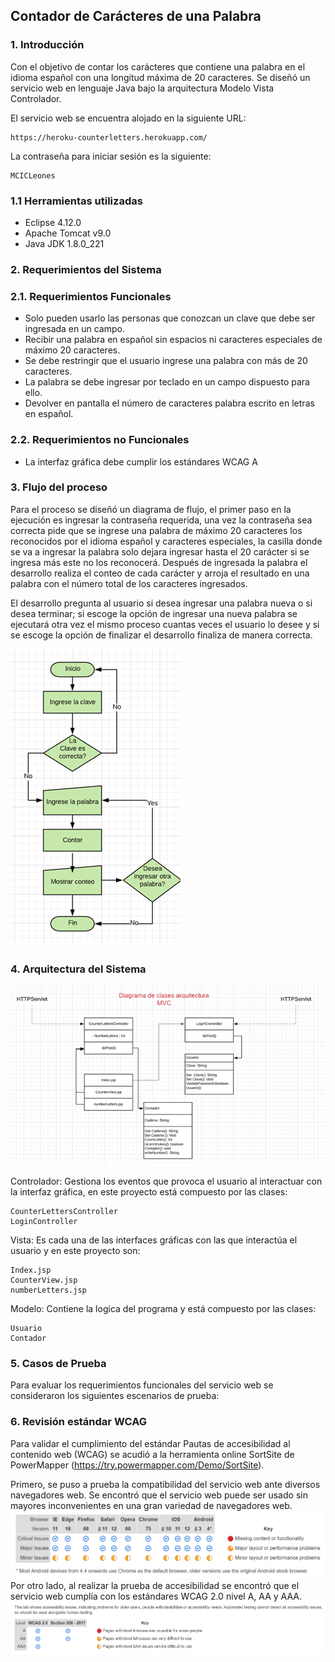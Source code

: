 ## Contador de Carácteres de una Palabra

 ### 1.	Introducción 

Con el objetivo de contar los carácteres que contiene una palabra en el idioma español con una longitud máxima de 20 caracteres. Se diseñó un servicio web en lenguaje Java bajo la arquitectura Modelo Vista Controlador.

El servicio web se encuentra alojado en la siguiente URL:
```
https://heroku-counterletters.herokuapp.com/
```
La contraseña para iniciar sesión es la siguiente:
```
MCICLeones
```
### 1.1	Herramientas utilizadas

*	Eclipse 4.12.0
*	Apache Tomcat v9.0
*	Java JDK 1.8.0_221

 ### 2.	Requerimientos del Sistema 

### 2.1. Requerimientos Funcionales

*	Solo pueden usarlo las personas que conozcan un clave que debe ser ingresada en un campo.
*	Recibir una palabra en español sin espacios ni caracteres especiales de máximo 20 caracteres.
*	Se debe restringir que el usuario ingrese una palabra con más de 20 caracteres.
*	La palabra se debe ingresar por teclado en un campo dispuesto para ello.
*	Devolver en pantalla el número de caracteres palabra escrito en letras en español.


### 2.2. Requerimientos no Funcionales

*	La interfaz gráfica debe cumplir los estándares WCAG A

 ### 3.	Flujo del proceso
 Para el proceso se diseñó un diagrama de flujo, el primer paso en la ejecución es ingresar la contraseña requerida, una vez la contraseña sea correcta pide que se ingrese una palabra de máximo 20 caracteres los reconocidos por el idioma español y caracteres especiales, la casilla donde se va a ingresar la palabra solo dejara ingresar hasta el 20 carácter si se ingresa más este no los reconocerá. Después de ingresada la palabra el desarrollo realiza el conteo de cada carácter y arroja el resultado en una palabra con el número total de los caracteres ingresados.

El desarrollo pregunta al usuario si desea ingresar una palabra nueva o si desea terminar; si escoge la opción de ingresar una nueva palabra se ejecutará otra vez el mismo proceso cuantas veces el usuario lo desee y si se escoge la opción de finalizar el desarrollo finaliza de manera correcta. 

![FlujoProceso](https://raw.githubusercontent.com/admontenegroa/heroku-CounterLetters/master/FlujoProceso.png)

 ### 4.	Arquitectura del Sistema

![Diagrama de Clases](https://raw.githubusercontent.com/admontenegroa/heroku-CounterLetters/master/DiagramaClases.png)

Controlador: Gestiona los eventos que provoca el usuario al interactuar con la interfaz gráfica, en este proyecto está compuesto por las clases:
```
CounterLettersController
LoginController
```
Vista: Es cada una de las interfaces gráficas con las que interactúa el usuario y en este proyecto son:
```
Index.jsp
CounterView.jsp
numberLetters.jsp
```
Modelo: Contiene la logica del programa y está compuesto por las clases: 
```
Usuario 
Contador  
```
 ### 5. Casos de Prueba
 Para evaluar los requerimientos funcionales del servicio web se consideraron los siguientes escenarios de prueba:
 ### 6. Revisión estándar WCAG
 Para validar el cumplimiento del estándar Pautas de accesibilidad al contenido web (WCAG) se acudió a la herramienta online SortSite de PowerMapper (https://try.powermapper.com/Demo/SortSite).

 Primero, se puso a prueba la compatibilidad del servicio web ante diversos navegadores web. Se encontró que el servicio web puede ser usado sin mayores inconvenientes en una gran variedad de navegadores web.
 ![Compatibility](https://raw.githubusercontent.com/admontenegroa/heroku-CounterLetters/master/Compatibility.png)
 Por otro lado, al realizar la prueba de accesibilidad se encontró que el servicio web cumplía con los estándares WCAG 2.0 nivel A, AA y AAA.
 ![WCAG](https://raw.githubusercontent.com/admontenegroa/heroku-CounterLetters/master/WCAG.png)